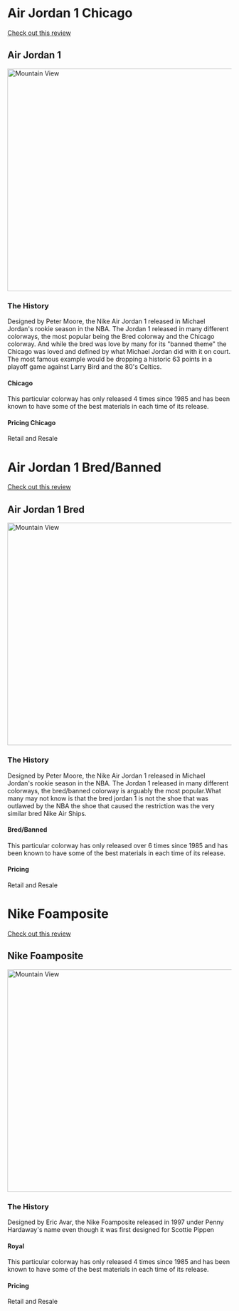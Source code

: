 <!DOCTYPE html>
<html>
<head>
	<title>Nike Air Jordan Chicago 1</title>
</head>
<body>

<h1>Air Jordan 1 Chicago</h1>
<p><a href="https://www.youtube.com/watch?v=W_NbiIZAmRw">Check out this review</a>
</p>

<h2>Air Jordan 1</h2>
<p><img src=https://i.ytimg.com/vi/L68dinkqwX4/maxresdefault.jpg alt="Mountain View" style="width:700px;height:500px;">

</body>


<h3>The History</h3>
<p>Designed by Peter Moore, the Nike Air Jordan 1 released in Michael Jordan's rookie season in the NBA. The Jordan 1 released in many different colorways, the most popular being the Bred colorway and the Chicago colorway. And while the bred was love by many for its "banned theme" the Chicago was loved and defined by what Michael Jordan did with it on court. The most famous example would be dropping a historic 63 points in a playoff game against Larry Bird and the 80's Celtics.</p>

<h4>Chicago</h4>
This particular colorway has only released 4 times since 1985 and has been known to have some of the best materials in each time of its release.

<h4>Pricing Chicago</h4>
Retail and Resale

<h1>Air Jordan 1 Bred/Banned</h1>
<p><a href="https://www.youtube.com/watch?v=TAtpQjcZux8">Check out this review</a>
</p>

<h2>Air Jordan 1 Bred</h2>
<p><img src=http://sneakhunt.me/media/wysiwyg/Air_Jordan_1_Bred.jpg alt="Mountain View" style="width:700px;height:500px;">

</body>


<h3>The History</h3>
<p>Designed by Peter Moore, the Nike Air Jordan 1 released in Michael Jordan's rookie season in the NBA. The Jordan 1 released in many different colorways, the bred/banned colorway is arguably the most popular.What many may not know is that the bred jordan 1 is not the shoe that was outlawed by the NBA the shoe that caused the restriction was the very similar bred Nike Air Ships. </p>

<h4>Bred/Banned</h4>
This particular colorway has only released over 6 times since 1985 and has been known to have some of the best materials in each time of its release.

<h4>Pricing</h4>
Retail and Resale





<h1>Nike Foamposite</h1>
<p><a href="https://www.youtube.com/watch?v=W_NbiIZAmRw">Check out this review</a>
</p>

<h2>Nike Foamposite</h2>
<p><img src=http://sneakerbardetroit.com/wp-content/uploads/2016/10/nike-foamposite-one-xx-dark-neon-royal-3.jpg alt="Mountain View" style="width:700px;height:500px;">

</body>


<h3>The History</h3>
<p>Designed by Eric Avar, the Nike Foamposite released in 1997 under Penny Hardaway's name even though it was first designed for Scottie Pippen</p>

<h4>Royal</h4>
This particular colorway has only released 4 times since 1985 and has been known to have some of the best materials in each time of its release.

<h4>Pricing</h4>
Retail and Resale



</body>
</html>
